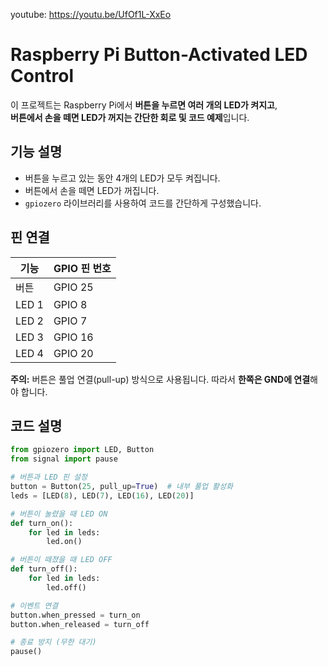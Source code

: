 youtube: https://youtu.be/UfOf1L-XxEo

# Raspberry Pi Button-Activated LED Control

이 프로젝트는 Raspberry Pi에서 **버튼을 누르면 여러 개의 LED가 켜지고**,  
**버튼에서 손을 떼면 LED가 꺼지는 간단한 회로 및 코드 예제**입니다.

## 기능 설명

- 버튼을 누르고 있는 동안 4개의 LED가 모두 켜집니다.
- 버튼에서 손을 떼면 LED가 꺼집니다.
- `gpiozero` 라이브러리를 사용하여 코드를 간단하게 구성했습니다.

## 핀 연결

| 기능     | GPIO 핀 번호 |
|----------|--------------|
| 버튼     | GPIO 25      |
| LED 1    | GPIO 8       |
| LED 2    | GPIO 7       |
| LED 3    | GPIO 16      |
| LED 4    | GPIO 20      |

**주의:** 버튼은 풀업 연결(pull-up) 방식으로 사용됩니다. 따라서 **한쪽은 GND에 연결**해야 합니다.

## 코드 설명

```python
from gpiozero import LED, Button
from signal import pause

# 버튼과 LED 핀 설정
button = Button(25, pull_up=True)  # 내부 풀업 활성화
leds = [LED(8), LED(7), LED(16), LED(20)]

# 버튼이 눌렸을 때 LED ON
def turn_on():
    for led in leds:
        led.on()

# 버튼이 떼졌을 때 LED OFF
def turn_off():
    for led in leds:
        led.off()

# 이벤트 연결
button.when_pressed = turn_on
button.when_released = turn_off

# 종료 방지 (무한 대기)
pause()
